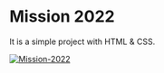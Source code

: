 # Mission 2022

It is a simple project with HTML & CSS. 

<a href="https://fahimahammed.github.io/mission-2022-solution/"><img src="https://i.ibb.co/2n9Vp5f/Mission-2022.png" alt="Mission-2022" border="0"></a>

